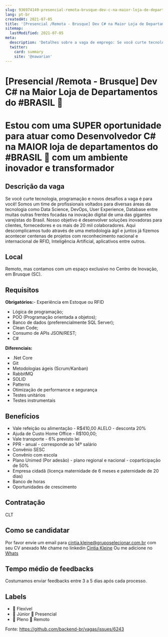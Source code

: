 ```yaml
---
slug: 936974149-presencial-remota-brusque-dev-c-na-maior-loja-de-departamentos-do-brasil
lang: pt-br
createdAt: 2021-07-05
title: '[Presencial /Remota - Brusque] Dev C# na Maior Loja de Departamentos do #BRASIL 🗽 - Vaga de Emprego'
sitemap:
  lastModified: 2021-07-05
meta:
  description: 'Detalhes sobre a vaga de emprego: Se você curte tecnologia, programação e novos desafios a vaga é para você! Somos um time de profissionais voltados para diversas áreas da tecnologia como Data Science, DevOps, User Experience, Database entre muitas outras frentes focadas na inovação digital de uma das gigantes varejistas do Brasil. Nosso objetivo é desenvolver soluções inovadoras para clientes, fornecedores e os mais de 20 mil colaboradores. Aqui descomplicamos tudo através de uma metodologia ágil e juntos já fizemos acontecer centenas de projetos com reconhecimento nacional e internacional de RFID, Inteligência Artificial, aplicativos entre outros.'
  twitter:
    card: summary
    site: '@nawarian'
---
```


# [Presencial /Remota - Brusque] Dev C# na Maior Loja de Departamentos do #BRASIL 🗽

Estou com uma SUPER oportunidade para atuar como Desenvolvedor C# na MAIOR loja de departamentos do #BRASIL 🗽 com um ambiente inovador e transformador 
==================================================

## Descrição da vaga

Se você curte tecnologia, programação e novos desafios a vaga é para você! Somos um time de profissionais voltados para diversas áreas da tecnologia como Data Science, DevOps, User Experience, Database entre muitas outras frentes focadas na inovação digital de uma das gigantes varejistas do Brasil.
Nosso objetivo é desenvolver soluções inovadoras para clientes, fornecedores e os mais de 20 mil colaboradores. Aqui descomplicamos tudo através de uma metodologia ágil e juntos já fizemos acontecer centenas de projetos com reconhecimento nacional e internacional de RFID, Inteligência Artificial, aplicativos entre outros.

## Local

Remoto, mas contamos com um espaço exclusivo no Centro de Inovação, em Brusque (SC).

## Requisitos

**Obrigatórios:**- Experiência em Estoque ou RFID
- Lógica de programação;
- POO (Programação orientada a objetos);
- Banco de dados (preferencialmente SQL Server);
- Clean Code;
- Consumo de APIs JSON/REST;
- C#

**Diferenciais:**
- .Net Core
- Git
- Metodologias ágeis (Scrum/Kanban)
- RabbitMQ
- SOLID
- Patterns
- Otimização de performance e segurança
- Testes unitários
- Testes instrumentais

## Benefícios

- Vale refeição ou alimentação - R$410,00 ALELO - desconta 20%
- Ajuda de Custo Home Office - R$100,00;
- Vale transporte - 6% previsto lei
- PPR - anual - corresponde ao 14º salário
- Convênio SESC
- Convênio com escola
- Plano Unimed (Por adesão) - plano regional e nacional - coparticipação de 50%
- Empresa cidadã (licença maternidade de 6 meses e paternidade de 20 dias)
- Banco de horas
- Oportunidades de crescimento

## Contratação

CLT

## Como se candidatar

Por favor envie um email para cintia.kleine@gruposelecionar.com.br com seu CV anexado
Me chame no linkedin [Cintia Kleine](https://www.linkedin.com/in/cintiakleine2607/)
Ou me adicione no [Whats](https://api.whatsapp.com/send?phone=5547997653031)

## Tempo médio de feedbacks

Costumamos enviar feedbacks entre 3 a 5 dias após cada processo.

## Labels

- 🏢 Flexível
- 👶 Júnior 🏢 Presencial
- 👨 Pleno 🏢 Remoto

Fonte: https://github.com/backend-br/vagas/issues/6243